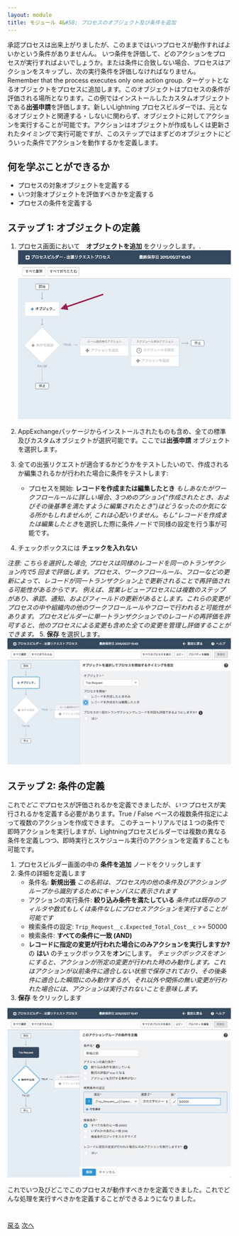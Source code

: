 ```yaml
---
layout: module
title: モジュール 4&#58; プロセスのオブジェクト及び条件を追加
---
```


承認プロセスは出来上がりましたが、このままではいつプロセスが動作すればよいかという条件がありませんん。 いつ条件を評価して、どのアクションをプロセスが実行すればよいでしょうか。または条件に合致しない場合、プロセスはアクションをスキップし、次の実行条件を評価しなければなりません。Remember that the process executes only one action group.
ターゲットとなるオブジェクトをプロセスに追加します。このオブジェクトはプロセスの条件が評価される場所となります。この例ではインストールしたカスタムオブジェクトである**出張申請**を評価します。新しいLightning プロセスビルダーでは、元となるオブジェクトと関連する・しないに関わらず、オブジェクトに対してアクションを実行することが可能です。アクションはオブジェクトが作成もしくは更新されたタイミングで実行可能ですが、このステップではまずどのオブジェクトにどういった条件でアクションを動作するかを定義します。



## 何を学ぶことができるか
- プロセスの対象オブジェクトを定義する
- いつ対象オブジェクトを評価すべきかを定義する
- プロセスの条件を定義する


## ステップ 1: オブジェクトの定義

1. プロセス画面において　**オブジェクトを追加** をクリックします。.
![](images/object1.jpg)

2. AppExchangeパッケージからインストールされたものも含め、全ての標準及びカスタムオブジェクトが選択可能です。ここでは**出張申請** オブジェクトを選択します。
3. 全ての出張リクエストが適合するかどうかをテストしたいので、作成されるか編集されるかが行われた場合に条件をテストします:
    - プロセスを開始: **レコードを作成または編集したとき**
*もしあなたがワークフロールールに詳しい場合、3つめのプション(“作成されたとき、およびその後基準を満たすように編集されたとき”)はどうなったのか気になる所かもしれませんが, これは心配いりません。もし“レコードを作成または編集したとき*を選択した際に条件ノードで同様の設定を行う事が可能です。
4. チェックボックスには **チェックを入れない**

*注意: こちらを選択した場合, プロセスは同様のレコードを同一のトランザクション内で5 回まで評価します。プロセス、ワークフロールール、フローなどの更新によって、レコードが同一トランザクション上で更新されることで再評価される可能性があるからです。
例えば、営業レビュープロセスには複数のステップがあり、承認、通知、およびフィールドの更新があるとします。これらの変更がプロセスの中や組織内の他のワークフロールールやフローで行われると可能性があります。プロセスビルダーに単一トランザクションでのレコードの再評価を許可すると、他のプロセスによる変更も含めた全ての変更を管理し評価することができます。*
5. **保存** を選択します。
![](images/object2.jpg)



## ステップ 2: 条件の定義
これで*どこで*プロセスが評価されるかを定義できましたが、*いつ* プロセスが実行されるかを定義する必要があります。True / False ベースの複数条件指定によって複数のアクションを作成できます。
このチュートリアルでは１つの条件で即時アクションを実行しますが、Lightningプロセスビルダーでは複数の異なる条件を定義しつつ、即時実行とスケジュール実行のアクションを定義することも可能です。


1. プロセスビルダー画面の中の **条件を追加** ノードをクリックします
2. 条件の詳細を定義します
     - 条件名: **新規出張**
*この名前は、プロセス内の他の条件及びアクショングループから識別するためにキャンバスに表示されます*
     - アクションの実行条件: **絞り込み条件を満たしている**
     *条件式は既存のフィルタや数式もしくは条件なしにプロセスアクションを実行することが可能です*
     - 検索条件の設定: `Trip_Request__c.Expected_Total_Cost__c` >= 50000
     - 検索条件: **すべての条件に一致 (AND)**
     - **レコードに指定の変更が行われた場合にのみアクションを実行しますか?** の **はい** のチェックボックスを**オン**にします。 *チェックボックスをオンにすると、アクションが所定の変更が行われた時のみ動作します。これはアクションが以前条件に適合しない状態で保存されており、その後条件に適合した瞬間にのみ動作するが、それ以外や関係の無い変更が行われた場合には、アクションは実行されないことを意味します。*
3. **保存** をクリックします

![](images/object3.jpg)






これでいつ及びどこでこのプロセスが動作すべきかを定義できました。これでどんな処理を実行すべきかを定義することができるようになりました。



<div class="row" style="margin-top:40px;">
<div class="col-sm-12">
<a href="create-apex-controller.html" class="btn btn-default"><i class="glyphicon glyphicon-chevron-left"></i> 戻る</a>
<a href="create-contactlist-component.html" class="btn btn-default pull-right">次へ <i class="glyphicon glyphicon-chevron-right"></i></a>
</div>
</div>
